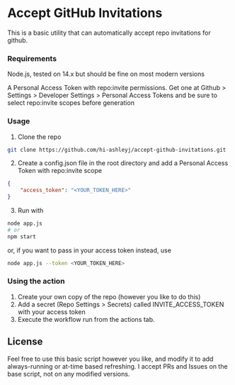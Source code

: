 # Accept GitHub Invitations

This is a basic utility that can automatically accept repo invitations for github.

### Requirements
Node.js, tested on 14.x but should be fine on most modern versions

A Personal Access Token with repo:invite permissions. Get one at Github > Settings > Developer Settings > Personal Access Tokens and be sure to select repo:invite scopes before generation

### Usage
1. Clone the repo
```bash
git clone https://github.com/hi-ashleyj/accept-github-invitations.git
```
2. Create a config.json file in the root directory and add a Personal Access Token with repo:invite scope
```json
{
    "access_token": "<YOUR_TOKEN_HERE>"
}
```
3. Run with
```bash
node app.js
# or
npm start
```
or, if you want to pass in your access token instead, use
```bash
node app.js --token <YOUR_TOKEN_HERE>
```

### Using the action
1. Create your own copy of the repo (however you like to do this)
2. Add a secret (Repo Settings > Secrets) called INVITE_ACCESS_TOKEN with your access token
3. Execute the workflow run from the actions tab.

## License
Feel free to use this basic script however you like, and modify it to add always-running or at-time based refreshing. I accept PRs and Issues on the base script, not on any modified versions.

